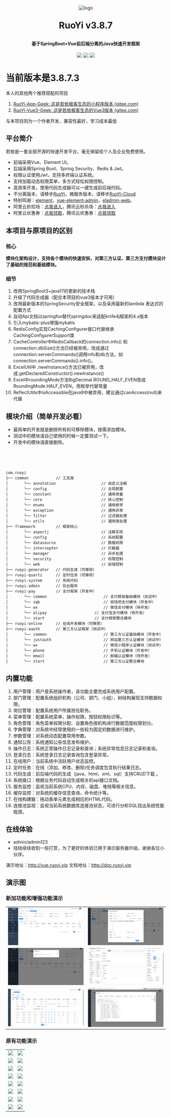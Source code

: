 <p align="center">
	<img alt="logo" src="https://oscimg.oschina.net/oscnet/up-d3d0a9303e11d522a06cd263f3079027715.png">
</p>
<h1 align="center" style="margin: 30px 0 30px; font-weight: bold;">RuoYi v3.8.7</h1>
<h4 align="center">基于SpringBoot+Vue前后端分离的Java快速开发框架</h4>
<p align="center">
	<a href="https://gitee.com/y_project/RuoYi-Vue/stargazers"><img src="https://gitee.com/y_project/RuoYi-Vue/badge/star.svg?theme=dark"></a>
	<a href="https://gitee.com/y_project/RuoYi-Vue"><img src="https://img.shields.io/badge/RuoYi-v3.8.7-brightgreen.svg"></a>
	<a href="https://gitee.com/y_project/RuoYi-Vue/blob/master/LICENSE"><img src="https://img.shields.io/github/license/mashape/apistatus.svg"></a>
</p>

# 当前版本是3.8.7.3

本人的其他两个推荐搭配的项目

1. [RuoYi-App-Geek: 这是若依极客生态的小程序版本 (gitee.com)](https://gitee.com/geek-xd/geek-uniapp-vue3-uview-plus-uchart)
2. [RuoYi-Vue3-Geek: 这是若依极客生态的Vue3版本 (gitee.com)](https://gitee.com/geek-xd/ruo-yi-vue3-geek)

与本项目同为一个作者开发，兼容性最好，学习成本最低

## 平台简介

若依是一套全部开源的快速开发平台，毫无保留给个人及企业免费使用。

* 前端采用Vue、Element UI。
* 后端采用Spring Boot、Spring Security、Redis & Jwt。
* 权限认证使用Jwt，支持多终端认证系统。
* 支持加载动态权限菜单，多方式轻松权限控制。
* 高效率开发，使用代码生成器可以一键生成前后端代码。
* 不分离版本，请移步[RuoYi](https://gitee.com/y_project/RuoYi)，微服务版本，请移步[RuoYi-Cloud](https://gitee.com/y_project/RuoYi-Cloud)
* 特别鸣谢：[element](https://github.com/ElemeFE/element)，[vue-element-admin](https://github.com/PanJiaChen/vue-element-admin)，[eladmin-web](https://github.com/elunez/eladmin-web)。
* 阿里云折扣场：[点我进入](http://aly.ruoyi.vip)，腾讯云秒杀场：[点我进入](http://txy.ruoyi.vip)&nbsp;&nbsp;
* 阿里云优惠券：[点我领取](https://www.aliyun.com/minisite/goods?userCode=brki8iof&share_source=copy_link)，腾讯云优惠券：[点我领取](https://cloud.tencent.com/redirect.php?redirect=1025&cps_key=198c8df2ed259157187173bc7f4f32fd&from=console)&nbsp;&nbsp;

## 本项目与原项目的区别

### 核心

**模块化架构设计，支持各个模块的快速安拆，对第三方认证、第三方支付模块设计了基础的规范和基础模块。**

### 细节

1. 改用SpringBoot3+java17的更新的技术栈
2. 升级了代码生成器（配合本项目的vue3版本才可用）
3. 改用最新版本的SpringSecurity安全框架，以及采用最新的lambda 表达式的配置方式
4. 自动Api文档以springfox替代springdoc来适配knife4j框架的4.x版本
5. 引入mybatis-plus增强mybatis
6. RedisConfig实现CachingConfigurer接口代替继承CachingConfigurerSupport类
7. CacheController中RedisCallback的connection.info() 和connection.dbSize()方法已经被弃用，改成通过connection.serverCommands()调用info和db方法，如connection.serverCommands().info()。
8. ExcelUtil中 .newInstance()方法已被弃用，改成.getDeclaredConstructor().newInstance()
9. Excel中roundingMode方法BigDecimal.ROUND_HALF_EVEN改成RoundingMode.HALF_EVEN，用枚举代替常量
10. ReflectUtils中isAccessible在java9中被弃用，建议通过canAccess(null)来代替



## 模块介绍（简单开发必看）

* 最简单的开发就是删除所有的可移除模块，按需添加模块。
* 测试中的模块请自己使用的时候一定要测试一下。
* 开发中的模块请直接删除。

```




com.ruoyi   
├── common            // 工具类
│       └── annotation                    // 自定义注解
│       └── config                        // 全局配置
│       └── constant                      // 通用常量
│       └── core                          // 核心控制
│       └── enums                         // 通用枚举
│       └── exception                     // 通用异常
│       └── filter                        // 过滤器处理
│       └── utils                         // 通用类处理
├── framework         // 框架核心
│       └── aspectj                       // 注解实现
│       └── config                        // 系统配置
│       └── datasource                    // 数据权限
│       └── interceptor                   // 拦截器
│       └── manager                       // 异步处理
│       └── security                      // 权限控制
│       └── web                           // 前端控制
├── ruoyi-generator   // 代码生成（可移除）
├── ruoyi-quartz      // 定时任务（可移除）
├── ruoyi-system      // 系统代码
├── ruoyi-admin       // 后台服务
├── ruoyi-pay         // 支付框架（开发中）
│       └── common                         // 支付框架基础模块（测试中）
│       └── sqb	                           // 收钱吧支付模块（开发中）
│       └── wx	                           // 微信支付模块（待开发）
│       └── alipay	                   // 支付宝支付模块（待开发）
│       └── start	                   // 支付框架整合模块
├── ruoyi-online      // 在线开发模块（可移除）
├── ruoyi-oauth       // 第三方认证框架（测试中）
│       └── common                         // 第三方认证基础模块（开发中）
│       └── justauth                       // 网站第三方认证模块（测试中）
│       └── wx                             // 微信小程序认证模块（测试中）
│       └── phone                          // 手机认证模块（开发中）
│       └── email                          // 邮箱认证模块（待开发）
│       └── start                          // 第三方认证整合模块
```

## 内置功能

1. 用户管理：用户是系统操作者，该功能主要完成系统用户配置。
2. 部门管理：配置系统组织机构（公司、部门、小组），树结构展现支持数据权限。
3. 岗位管理：配置系统用户所属担任职务。
4. 菜单管理：配置系统菜单，操作权限，按钮权限标识等。
5. 角色管理：角色菜单权限分配、设置角色按机构进行数据范围权限划分。
6. 字典管理：对系统中经常使用的一些较为固定的数据进行维护。
7. 参数管理：对系统动态配置常用参数。
8. 通知公告：系统通知公告信息发布维护。
9. 操作日志：系统正常操作日志记录和查询；系统异常信息日志记录和查询。
10. 登录日志：系统登录日志记录查询包含登录异常。
11. 在线用户：当前系统中活跃用户状态监控。
12. 定时任务：在线（添加、修改、删除)任务调度包含执行结果日志。
13. 代码生成：前后端代码的生成（java、html、xml、sql）支持CRUD下载 。
14. 系统接口：根据业务代码自动生成相关的api接口文档。
15. 服务监控：监视当前系统CPU、内存、磁盘、堆栈等相关信息。
16. 缓存监控：对系统的缓存信息查询，命令统计等。
17. 在线构建器：拖动表单元素生成相应的HTML代码。
18. 连接池监视：监视当前系统数据库连接池状态，可进行分析SQL找出系统性能瓶颈。

## 在线体验

- admin/admin123
- 陆陆续续收到一些打赏，为了更好的体验已用于演示服务器升级。谢谢各位小伙伴。

演示地址：http://vue.ruoyi.vip
文档地址：http://doc.ruoyi.vip

## 演示图

### 新加功能和增强功能演示

<table>
    <tr>
        <td><img src="./doc/image/online-mb-list.png"/></td>
        <td><img src="./doc/image/online-mb-edit.png"/></td>
    </tr>
    <tr>
        <td><img src="./doc/image/online-mb-code.png"/></td>
        <td><img src="./doc/image/form-edit.png"/></td>
    </tr>
    <tr>
        <td><img src="./doc/image/code-edit.png"/></td>
        <td><img src="./doc/image/code-show.png"/></td>
    </tr>
</table>

### 原有功能演示

<table>
    <tr>
        <td><img src="https://oscimg.oschina.net/oscnet/cd1f90be5f2684f4560c9519c0f2a232ee8.jpg"/></td>
        <td><img src="https://oscimg.oschina.net/oscnet/1cbcf0e6f257c7d3a063c0e3f2ff989e4b3.jpg"/></td>
    </tr>
    <tr>
        <td><img src="https://oscimg.oschina.net/oscnet/up-8074972883b5ba0622e13246738ebba237a.png"/></td>
        <td><img src="https://oscimg.oschina.net/oscnet/up-9f88719cdfca9af2e58b352a20e23d43b12.png"/></td>
    </tr>
    <tr>
        <td><img src="https://oscimg.oschina.net/oscnet/up-39bf2584ec3a529b0d5a3b70d15c9b37646.png"/></td>
        <td><img src="https://oscimg.oschina.net/oscnet/up-936ec82d1f4872e1bc980927654b6007307.png"/></td>
    </tr>
	<tr>
        <td><img src="https://oscimg.oschina.net/oscnet/up-b2d62ceb95d2dd9b3fbe157bb70d26001e9.png"/></td>
        <td><img src="https://oscimg.oschina.net/oscnet/up-d67451d308b7a79ad6819723396f7c3d77a.png"/></td>
    </tr>	 
    <tr>
        <td><img src="https://oscimg.oschina.net/oscnet/5e8c387724954459291aafd5eb52b456f53.jpg"/></td>
        <td><img src="https://oscimg.oschina.net/oscnet/644e78da53c2e92a95dfda4f76e6d117c4b.jpg"/></td>
    </tr>
	<tr>
        <td><img src="https://oscimg.oschina.net/oscnet/up-8370a0d02977eebf6dbf854c8450293c937.png"/></td>
        <td><img src="https://oscimg.oschina.net/oscnet/up-49003ed83f60f633e7153609a53a2b644f7.png"/></td>
    </tr>
	<tr>
        <td><img src="https://oscimg.oschina.net/oscnet/up-d4fe726319ece268d4746602c39cffc0621.png"/></td>
        <td><img src="https://oscimg.oschina.net/oscnet/up-c195234bbcd30be6927f037a6755e6ab69c.png"/></td>
    </tr>
    <tr>
        <td><img src="https://oscimg.oschina.net/oscnet/b6115bc8c31de52951982e509930b20684a.jpg"/></td>
        <td><img src="https://oscimg.oschina.net/oscnet/up-5e4daac0bb59612c5038448acbcef235e3a.png"/></td>
    </tr>
</table>

